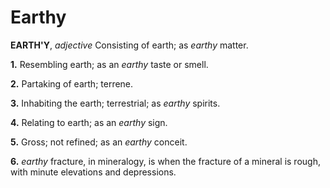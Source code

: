 # Earthy

**EARTH'Y**, _adjective_ Consisting of earth; as _earthy_ matter.

**1.** Resembling earth; as an _earthy_ taste or smell.

**2.** Partaking of earth; terrene.

**3.** Inhabiting the earth; terrestrial; as _earthy_ spirits.

**4.** Relating to earth; as an _earthy_ sign.

**5.** Gross; not refined; as an _earthy_ conceit.

**6.** _earthy_ fracture, in mineralogy, is when the fracture of a mineral is rough, with minute elevations and depressions.